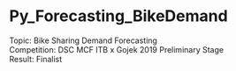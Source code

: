 # Py_Forecasting_BikeDemand

Topic: Bike Sharing Demand Forecasting <br>
Competition: DSC MCF ITB x Gojek 2019 Preliminary Stage <br>
Result: Finalist
